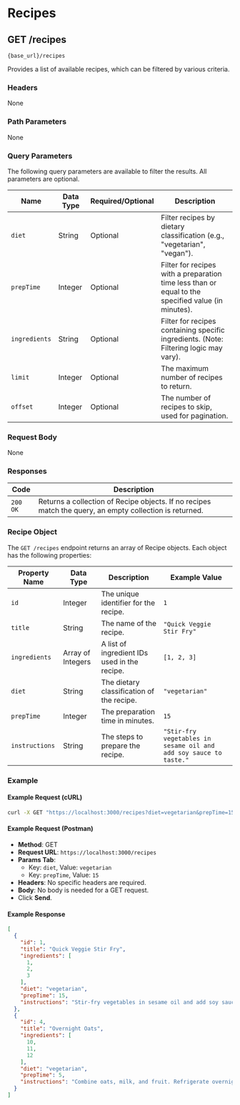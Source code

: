 # Recipes

## GET /recipes

`{base_url}/recipes`

Provides a list of available recipes, which can be filtered by various criteria.

### Headers

None

### Path Parameters

None

### Query Parameters

The following query parameters are available to filter the results. All parameters are optional.

| Name | Data Type | Required/Optional | Description |
| --- | --- | --- | --- |
| `diet` | String | Optional | Filter recipes by dietary classification (e.g., "vegetarian", "vegan"). |
| `prepTime`| Integer | Optional | Filter for recipes with a preparation time less than or equal to the specified value (in minutes). |
| `ingredients` | String | Optional | Filter for recipes containing specific ingredients. (Note: Filtering logic may vary). |
| `limit` | Integer | Optional | The maximum number of recipes to return. |
| `offset` | Integer | Optional | The number of recipes to skip, used for pagination. |

### Request Body

None

### Responses

| Code | Description |
| --- | --- |
| `200 OK` | Returns a collection of Recipe objects. If no recipes match the query, an empty collection is returned. |

### Recipe Object

The `GET /recipes` endpoint returns an array of Recipe objects. Each object has the following properties:

| Property Name | Data Type | Description | Example Value |
| --- | --- | --- | --- |
| `id` | Integer | The unique identifier for the recipe. | `1` |
| `title` | String | The name of the recipe. | `"Quick Veggie Stir Fry"` |
| `ingredients`| Array of Integers | A list of ingredient IDs used in the recipe. | `[1, 2, 3]` |
| `diet` | String | The dietary classification of the recipe. | `"vegetarian"` |
| `prepTime`| Integer | The preparation time in minutes. | `15` |
| `instructions`| String | The steps to prepare the recipe. | `"Stir-fry vegetables in sesame oil and add soy sauce to taste."` |

### Example

#### Example Request (cURL)

```sh
curl -X GET "https://localhost:3000/recipes?diet=vegetarian&prepTime=15"
```

#### Example Request (Postman)

* **Method**: GET
* **Request URL**: `https://localhost:3000/recipes`
* **Params Tab**:
    * Key: `diet`, Value: `vegetarian`
    * Key: `prepTime`, Value: `15`
* **Headers**: No specific headers are required.
* **Body**: No body is needed for a GET request.
* Click **Send**.

#### Example Response

```json
[
  {
    "id": 1,
    "title": "Quick Veggie Stir Fry",
    "ingredients": [
      1,
      2,
      3
    ],
    "diet": "vegetarian",
    "prepTime": 15,
    "instructions": "Stir-fry vegetables in sesame oil and add soy sauce to taste."
  },
  {
    "id": 4,
    "title": "Overnight Oats",
    "ingredients": [
      10,
      11,
      12
    ],
    "diet": "vegetarian",
    "prepTime": 5,
    "instructions": "Combine oats, milk, and fruit. Refrigerate overnight."
  }
]
```
